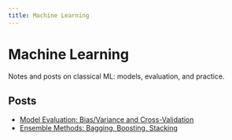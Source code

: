 ```yaml
---
title: Machine Learning
---
```


# Machine Learning

Notes and posts on classical ML: models, evaluation, and practice.

## Posts

- [Model Evaluation: Bias/Variance and Cross-Validation](./model-evaluation.md)
- [Ensemble Methods: Bagging, Boosting, Stacking](./ensemble-methods.md)

